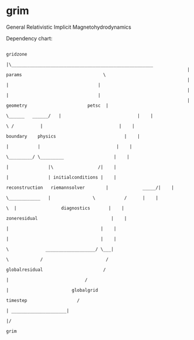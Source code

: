 grim
====

General Relativistic Implicit Magnetohydrodynamics

Dependency chart:

                                                                      gridzone
                                                                         |\______________________________________________________
                                                                         |                  params                               \
                                                                         |                    |                                  |
                                                                         |                    |                                  |
                                                                         |                 geometry                       petsc  | 
                                                                          \______   ______/   |                             |    |
                                                                                 \ /          |                             |    | 
                                                                               boundary    physics                          |    |
                                                                                  |           |                             |    |
                                                                                   \_________/ \_________                   |    |
                                                                                        |               |\                 /|    |
                                                                                        |               | initialconditions |    |
                                                                  reconstruction   riemannsolver        |             _____/|    |
                                                                        \____________   |                \           /      |    |
                                                                                     \  |                 diagnostics       |    |
                                                                                    zoneresidual                            |    |
                                                                                        |                                   |    |
                                                                                        |                                   |    |
                                                                                         \              ___________________/ \___| 
                                                                                          \            /                        /
                                                                                          globalresidual                       /
                                                                                                |                             /
                                                                                                |                        globalgrid
                                                                                             timestep                   /   
                                                                                                | _____________________|
                                                                                                |/
                                                                                              grim
                                                                                          
                                                                                          
                                                                                          
                                                                                          
                                                                                          
                                                                                          
                                                                                          
